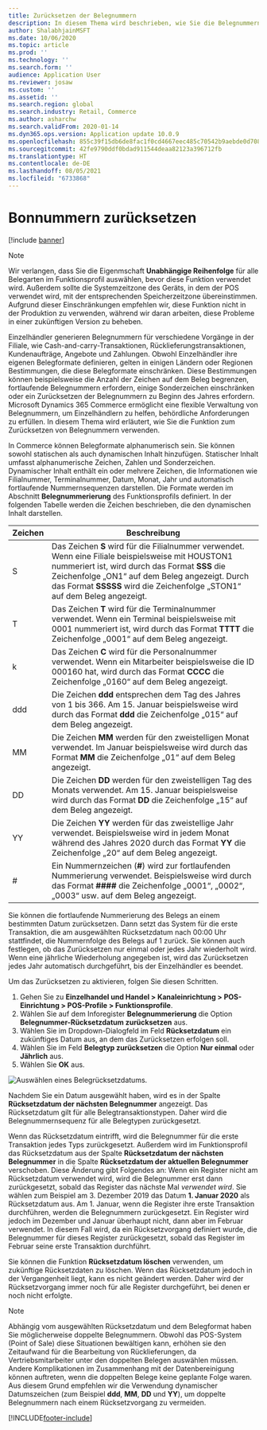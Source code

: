 ```yaml
---
title: Zurücksetzen der Belegnummern
description: In diesem Thema wird beschrieben, wie Sie die Belegnummern zurücksetzen, die für verschiedene Vorgänge an einem gewünschten Datum verwendet werden (zum Beispiel das Geschäftsjahr oder das Kalenderjahr).
author: ShalabhjainMSFT
ms.date: 10/06/2020
ms.topic: article
ms.prod: ''
ms.technology: ''
ms.search.form: ''
audience: Application User
ms.reviewer: josaw
ms.custom: ''
ms.assetid: ''
ms.search.region: global
ms.search.industry: Retail, Commerce
ms.author: asharchw
ms.search.validFrom: 2020-01-14
ms.dyn365.ops.version: Application update 10.0.9
ms.openlocfilehash: 855c39f15db6de8fac1f0cd4667eec485c70542b9aebde0d7085e2703f4609bb
ms.sourcegitcommit: 42fe9790ddf0bdad911544deaa82123a396712fb
ms.translationtype: HT
ms.contentlocale: de-DE
ms.lasthandoff: 08/05/2021
ms.locfileid: "6733868"
---
```

# <a name="reset-receipt-numbers"></a>Bonnummern zurücksetzen 

[!include [banner](includes/banner.md)]

> [!NOTE]
> Wir verlangen, dass Sie die Eigenmschaft **Unabhängige Reihenfolge** für alle Belegarten im Funktionsprofil auswählen, bevor diese Funktion verwendet wird. Außerdem sollte die Systemzeitzone des Geräts, in dem der POS verwendet wird, mit der entsprechenden Speicherzeitzone übereinstimmen. Aufgrund dieser Einschränkungen empfehlen wir, diese Funktion nicht in der Produktion zu verwenden, während wir daran arbeiten, diese Probleme in einer zukünftigen Version zu beheben. 

Einzelhändler generieren Belegnummern für verschiedene Vorgänge in der Filiale, wie Cash-and-carry-Transaktionen, Rücklieferungstransaktionen, Kundenaufträge, Angebote und Zahlungen. Obwohl Einzelhändler ihre eigenen Belegformate definieren, gelten in einigen Ländern oder Regionen Bestimmungen, die diese Belegformate einschränken. Diese Bestimmungen können beispielsweise die Anzahl der Zeichen auf dem Beleg begrenzen, fortlaufende Belegnummern erfordern, einige Sonderzeichen einschränken oder ein Zurücksetzen der Belegnummern zu Beginn des Jahres erfordern. Microsoft Dynamics 365 Commerce ermöglicht eine flexible Verwaltung von Belegnummern, um Einzelhändlern zu helfen, behördliche Anforderungen zu erfüllen. In diesem Thema wird erläutert, wie Sie die Funktion zum Zurücksetzen von Belegnummern verwenden.

In Commerce können Belegformate alphanumerisch sein. Sie können sowohl statischen als auch dynamischen Inhalt hinzufügen. Statischer Inhalt umfasst alphanumerische Zeichen, Zahlen und Sonderzeichen. Dynamischer Inhalt enthält ein oder mehrere Zeichen, die Informationen wie Filialnummer, Terminalnummer, Datum, Monat, Jahr und automatisch fortlaufende Nummernsequenzen darstellen. Die Formate werden im Abschnitt **Belegnummerierung** des Funktionsprofils definiert. In der folgenden Tabelle werden die Zeichen beschrieben, die den dynamischen Inhalt darstellen.

| Zeichen | Beschreibung |
|------------|-------------|
| S          | Das Zeichen **S** wird für die Filialnummer verwendet. Wenn eine Filiale beispielsweise mit HOUSTON1 nummeriert ist, wird durch das Format **SSS** die Zeichenfolge „ON1“ auf dem Beleg angezeigt. Durch das Format **SSSSS** wird die Zeichenfolge „STON1“ auf dem Beleg angezeigt. |
| T          | Das Zeichen **T** wird für die Terminalnummer verwendet. Wenn ein Terminal beispielsweise mit 0001 nummeriert ist, wird durch das Format **TTTT** die Zeichenfolge „0001“ auf dem Beleg angezeigt. |
| k          | Das Zeichen **C** wird für die Personalnummer verwendet. Wenn ein Mitarbeiter beispielsweise die ID 000160 hat, wird durch das Format **CCCC** die Zeichenfolge „0160“ auf dem Beleg angezeigt. |
| ddd        | Die Zeichen **ddd** entsprechen dem Tag des Jahres von 1 bis 366. Am 15. Januar beispielsweise wird durch das Format **ddd** die Zeichenfolge „015“ auf dem Beleg angezeigt. |
| MM         | Die Zeichen **MM** werden für den zweistelligen Monat verwendet. Im Januar beispielsweise wird durch das Format **MM** die Zeichenfolge „01“ auf dem Beleg angezeigt. |
| DD         | Die Zeichen **DD** werden für den zweistelligen Tag des Monats verwendet. Am 15. Januar beispielsweise wird durch das Format **DD** die Zeichenfolge „15“ auf dem Beleg angezeigt. |
| YY         | Die Zeichen **YY** werden für das zweistellige Jahr verwendet. Beispielsweise wird in jedem Monat während des Jahres 2020 durch das Format **YY** die Zeichenfolge „20“ auf dem Beleg angezeigt. |
| \#         | Ein Nummernzeichen (**\#**) wird zur fortlaufenden Nummerierung verwendet. Beispielsweise wird durch das Format **####** die Zeichenfolge „0001“, „0002“, „0003“ usw. auf dem Beleg angezeigt. |

Sie können die fortlaufende Nummerierung des Belegs an einem bestimmten Datum zurücksetzen. Dann setzt das System für die erste Transaktion, die am ausgewählten Rücksetzdatum nach 00:00 Uhr stattfindet, die Nummernfolge des Belegs auf 1 zurück. Sie können auch festlegen, ob das Zurücksetzen nur einmal oder jedes Jahr wiederholt wird. Wenn eine jährliche Wiederholung angegeben ist, wird das Zurücksetzen jedes Jahr automatisch durchgeführt, bis der Einzelhändler es beendet. 

Um das Zurücksetzen zu aktivieren, folgen Sie diesen Schritten.

1. Gehen Sie zu **Einzelhandel und Handel \> Kanaleinrichtung \> POS-Einrichtung \> POS-Profile \> Funktionsprofile**.
1. Wählen Sie auf dem Inforegister **Belegnummerierung** die Option **Belegnummer-Rücksetzdatum zurücksetzen** aus.
1. Wählen Sie im Dropdown-Dialogfeld im Feld **Rücksetzdatum** ein zukünftiges Datum aus, an dem das Zurücksetzen erfolgen soll.
1. Wählen Sie im Feld **Belegtyp zurücksetzen** die Option **Nur einmal** oder **Jährlich** aus.
1. Wählen Sie **OK** aus.

![Auswählen eines Belegrücksetzdatums.](media/Enable_receipt_reset.png "Auswählen eines Belegrücksetzdatums")

Nachdem Sie ein Datum ausgewählt haben, wird es in der Spalte **Rücksetzdatum der nächsten Belegnummer** angezeigt. Das Rücksetzdatum gilt für alle Belegtransaktionstypen. Daher wird die Belegnummernsequenz für alle Belegtypen zurückgesetzt.

Wenn das Rücksetzdatum eintrifft, wird die Belegnummer für die erste Transaktion jedes Typs zurückgesetzt. Außerdem wird im Funktionsprofil das Rücksetzdatum aus der Spalte **Rücksetzdatum der nächsten Belegnummer** in die Spalte **Rücksetzdatum der aktuellen Belegnummer** verschoben. Diese Änderung gibt Folgendes an: Wenn ein Register nicht am Rücksetzdatum verwendet wird, wird die Belegnummer erst dann zurückgesetzt, sobald das Register das nächste Mal *verwendet wird*. Sie wählen zum Beispiel am 3. Dezember 2019 das Datum **1. Januar 2020** als Rücksetzdatum aus. Am 1. Januar, wenn die Register ihre erste Transaktion durchführen, werden die Belegnummern zurückgesetzt. Ein Register wird jedoch im Dezember und Januar überhaupt nicht, dann aber im Februar verwendet. In diesem Fall wird, da ein Rücksetzvorgang definiert wurde, die Belegnummer für dieses Register zurückgesetzt, sobald das Register im Februar seine erste Transaktion durchführt.

Sie können die Funktion **Rücksetzdatum löschen** verwenden, um zukünftige Rücksetzdaten zu löschen. Wenn das Rücksetzdatum jedoch in der Vergangenheit liegt, kann es nicht geändert werden. Daher wird der Rücksetzvorgang immer noch für alle Register durchgeführt, bei denen er noch nicht erfolgte.

> [!NOTE]
> Abhängig vom ausgewählten Rücksetzdatum und dem Belegformat haben Sie möglicherweise doppelte Belegnummern. Obwohl das POS-System (Point of Sale) diese Situationen bewältigen kann, erhöhen sie den Zeitaufwand für die Bearbeitung von Rücklieferungen, da Vertriebsmitarbeiter unter den doppelten Belegen auswählen müssen. Andere Komplikationen im Zusammenhang mit der Datenbereinigung können auftreten, wenn die doppelten Belege keine geplante Folge waren. Aus diesem Grund empfehlen wir die Verwendung dynamischer Datumszeichen (zum Beispiel **ddd**, **MM**, **DD** und **YY**), um doppelte Belegnummern nach einem Rücksetzvorgang zu vermeiden.


[!INCLUDE[footer-include](../includes/footer-banner.md)]